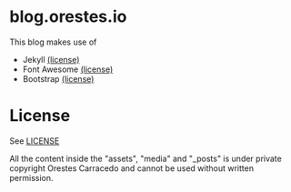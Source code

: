 blog.orestes.io
===============

This blog makes use of

* Jekyll [(license)](https://raw.github.com/mojombo/jekyll/master/LICENSE)
* Font Awesome [(license)](http://fortawesome.github.io/Font-Awesome/license/)
* Bootstrap [(license)](https://raw.github.com/twitter/bootstrap/blob/master/LICENSE)

# License
See [LICENSE](https://github.com/orestes/blog.orestes.io/blob/master/LICENSE)

All the content inside the "assets", "media" and "_posts" is under private copyright Orestes Carracedo and cannot be
used without written permission.

